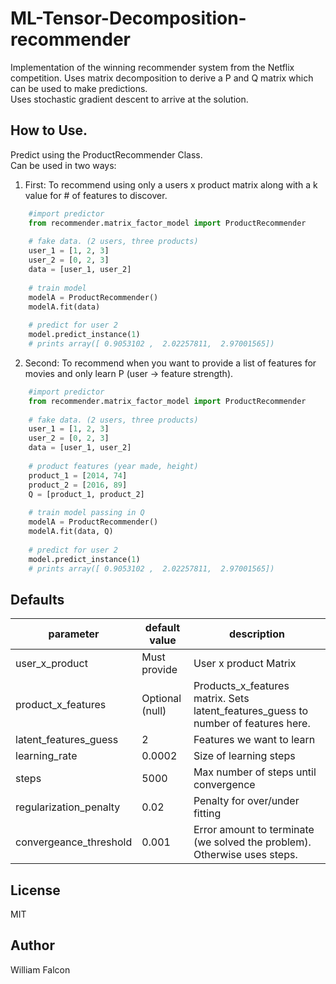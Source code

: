 # ML-Tensor-Decomposition-recommender
Implementation of the winning recommender system from the Netflix competition.
Uses matrix decomposition to derive a P and Q matrix which can be used to make predictions.  
Uses stochastic gradient descent to arrive at the solution.  

## How to Use.

Predict using the ProductRecommender Class.   
Can be used in two ways:   
   
1. First: To recommend using only a users x product matrix along with a k value for # of features to discover.   
```python
    #import predictor
    from recommender.matrix_factor_model import ProductRecommender
    
    # fake data. (2 users, three products)
    user_1 = [1, 2, 3]
    user_2 = [0, 2, 3]
    data = [user_1, user_2]
    
    # train model
    modelA = ProductRecommender()
    modelA.fit(data)
    
    # predict for user 2 
    model.predict_instance(1)
    # prints array([ 0.9053102 ,  2.02257811,  2.97001565])
```   
   
2. Second: To recommend when you want to provide a list of features for movies and only learn P (user -> feature strength).
```python
    #import predictor
    from recommender.matrix_factor_model import ProductRecommender
    
    # fake data. (2 users, three products)
    user_1 = [1, 2, 3]
    user_2 = [0, 2, 3]
    data = [user_1, user_2]
    
    # product features (year made, height)
    product_1 = [2014, 74]
    product_2 = [2016, 89]
    Q = [product_1, product_2]
    
    # train model passing in Q
    modelA = ProductRecommender()
    modelA.fit(data, Q)
    
    # predict for user 2 
    model.predict_instance(1)
    # prints array([ 0.9053102 ,  2.02257811,  2.97001565])
```   
   
## Defaults   
|parameter   |default value   |description   |
|---|---|---|
|user_x_product   |Must provide   |User x product Matrix   |
|product_x_features   |Optional (null)   |Products_x_features matrix. Sets latent_features_guess to number of features here. |
|latent_features_guess   |2   |Features we want to learn   |
|learning_rate   |0.0002   |Size of learning steps   |
|steps   |5000   |Max number of steps until convergence   |
|regularization_penalty   |0.02   |Penalty for over/under fitting   |
|convergeance_threshold   |0.001   |Error amount to terminate (we solved the problem). Otherwise uses steps.   |  
    
## License  
MIT  

## Author  
William Falcon  
